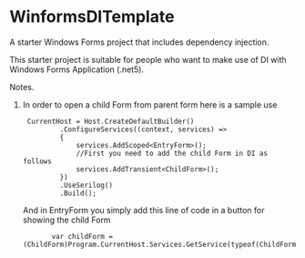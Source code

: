 # WinformsDITemplate
A starter Windows Forms project that includes dependency injection.

This starter project is suitable for people who want to make use of DI with Windows Forms Application (.net5).


Notes.
1) In order to open a child Form from parent form here is a sample use    
        
        CurrentHost = Host.CreateDefaultBuilder()
                .ConfigureServices((context, services) =>
                {
                    services.AddScoped<EntryForm>();
                    //First you need to add the child Form in DI as follows
                    services.AddTransient<ChildForm>();
                })
                .UseSerilog()
                .Build();
  
     And in EntryForm you simply add this line of code in a button for showing the child Form              
              
              var childForm = (ChildForm)Program.CurrentHost.Services.GetService(typeof(ChildForm));

